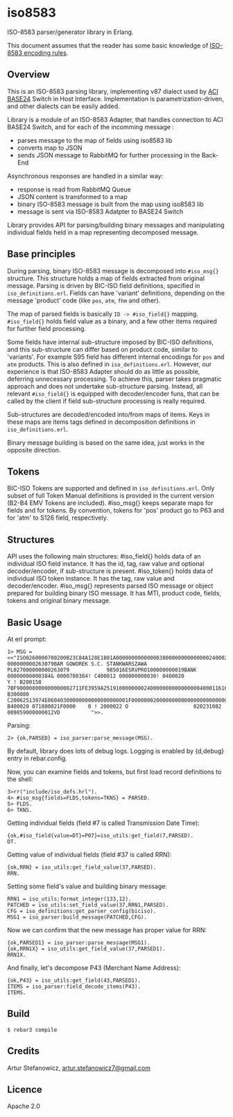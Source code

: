 iso8583
=======

ISO-8583 parser/generator library in Erlang.

This document assumes that the reader has some basic knowledge of [ISO-8583 encoding rules](https://en.wikipedia.org/wiki/ISO_8583/).


Overview
--------

This is an ISO-8583 parsing library, implementing v87 dialect used by [ACI BASE24](https://en.wikipedia.org/wiki/BASE24/) Switch in Host Interface. Implementation is parametrization-driven, and other dialects can be easily added.

Library is a module of an ISO-8583 Adapter, that handles connection to ACI BASE24 Switch, and for each of the incomming message :
- parses message to the map of fields using iso8583 lib
- converts map to JSON
- sends JSON message to RabbitMQ for further processing in the Back-End

Asynchronous responses are handled in a similar way:
- response is read from RabbitMQ Queue
- JSON content is transformed to a map
- binary ISO-8583 message is built from the map using iso8583 lib
- message is sent via ISO-8583 Adatpter to BASE24 Switch

Library provides API for parsing/building binary messages and manipulating individual fields held in a map representing decomposed message.

Base principles
---------------
During parsing, binary ISO-8583 message is decomposed into `#iso_msg{}` structure. This structure holds a map of fields extracted from original message. Parsing is driven by BIC-ISO field definitions, specified in `iso_definitions.erl`. Fields can have 'variant' definitions, depending on the message 'product' code (like `pos`, `atm`, `fhm` and other).

The map of parsed fields is basically `ID -> #iso_field{}` mapping.
`#iso_field{}` holds field value as a binary, and a few other items required for further field processing. 

Some fields have internal sub-structure imposed by BIC-ISO definitions, and this sub-structure can differ based on product code, similar to 'variants'. For example S95 field has different internal encodings for `pos` and `atm` products. This is also defined in `iso_definitions.erl`. However, our experience is that ISO-8583 Adapter should do as little as possible, deferring unnecessary processing. To achieve this, parser takes pragmatic approach and does not undertake sub-structure parsing. Instead, all relevant `#iso_field{}` is equipped with decoder/encoder funs, that can be called by the client if field sub-structure processing is really required.

Sub-structures are decoded/encoded into/from maps of items. Keys in these maps are items tags defined in decomposition definitions in `iso_definitions.erl`.

Binary message building is based on the same idea, just works in the opposite direction.

Tokens
------
BIC-ISO Tokens are supported and defined in `iso_definitions.erl`. Only subset of full Token Manual definitions is provided in the current version (B2-B4 EMV Tokens are included). #iso_msg{} keeps separate maps for fields and for tokens. By convention, tokens for 'pos' product go to P63 and for 'atm' to S126 field, respectively.

Structures
----------
API uses the following main structures:
#iso_field{} holds data of an individual ISO field instance. It has the id, tag, raw value and optional decoder/encoder, if sub-structure is present.
#iso_token{} holds data of individual ISO token instance. It has the tag, raw value and decoder/encoder.
#iso_msg{} represents parsed ISO message or object prepared for building binary ISO message. It has MTI, product code, fields, tokens and original binary message.

Basic Usage
-----------
At erl prompt:

```
1> MSG = <<"ISO0260000700200B23C84A128E1801A0000000000000038000000000000002400021311065323108212071702132007021307100606465556364716322785013595=616200722100112233400122614647926142553        000000000263079BAR GOWOREK S.C. STANKWARSZAWA        PL027000000000263079            985016ESRVPRO100000000019BANK    00000000000384& 0000700384! C400012 000000000030! 0400020                   Y ! B200158 7BF900008000000000002711FE3959A251910000000024000000000000000040001161698517021300F1B7C18500321F430071A020000000504B4F00071044009911B92EB7DF4B1D3500000B000000! B300080 C20062513974E06040300000000000000000001F0000000200000000000000000000000000000000! B400020 071800021F0000    0 ! 2000022 O                     020231082              009059000000012VD          ">>.
```

Parsing:

```
2> {ok,PARSED} = iso_parser:parse_message(MSG).
```

By default, library does lots of debug logs. Logging is enabled by {d,debug} entry in rebar.config.

Now, you can examine fields and tokens, but first load record definitions to the shell:

```
3>rr("include/iso_defs.hrl").
4> #iso_msg{fields=FLDS,tokens=TKNS} = PARSED.
5> FLDS.
6> TKNS.
```

Getting individual fields (field #7 is called Transmission Date Time):
```
{ok,#iso_field{value=DT}=P07}=iso_utils:get_field(7,PARSED).
DT.
```

Getting value of individual fields (field #37 is called RRN):

```
{ok,RRN} = iso_utils:get_field_value(37,PARSED).
RRN.
```

Setting some field's value and building binary message:
```
RRN1 = iso_utils:format_integer(133,12).
PATCHED = iso_utils:set_field_value(37,RRN1,PARSED).
CFG = iso_definitions:get_parser_config(biciso).
MSG1 = iso_parser:build_message(PATCHED,CFG).

```
Now we can confirm that the new message has proper value for RRN:
```
{ok,PARSED1} = iso_parser:parse_message(MSG1).
{ok,RRN1X} = iso_utils:get_field_value(37,PARSED1).
RRN1X.
```
And finally, let's decompose P43 (Merchant Name Address): 
```
{ok,P43} = iso_utils:get_field(43,PARSED1).
ITEMS = iso_parser:field_decode_items(P43).
ITEMS.
```

Build
-----
    $ rebar3 compile

Credits
-------
Artur Stefanowicz, artur.stefanowicz7@gmail.com

Licence
-------
Apache 2.0
